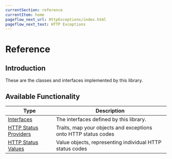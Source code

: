 ```yaml
---
currentSection: reference
currentItem: home
pageflow_next_url: HttpExceptions/index.html
pageflow_next_text: HTTP Exceptions
---
```


# Reference

## Introduction

These are the classes and interfaces implemented by this library.

## Available Functionality

Type | Description
-----|------------
[Interfaces](Interfaces/index.html) | The interfaces defined by this library.
[HTTP Status Providers](StatusProviders/index.html) | Traits, map your objects and exceptions onto HTTP status codes
[HTTP Status Values](StatusValues/index.html) | Value objects, representing individual HTTP status codes

